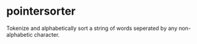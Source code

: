 # pointersorter

Tokenize and alphabetically sort a string of words seperated by any non-alphabetic character.
